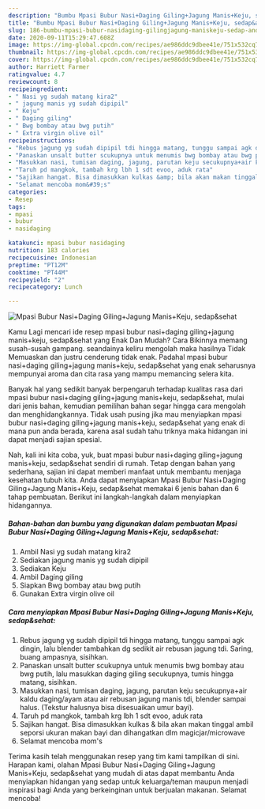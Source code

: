 ```yaml
---
description: "Bumbu Mpasi Bubur Nasi+Daging Giling+Jagung Manis+Keju, sedap&amp;amp;sehat | Langkah Membuat Mpasi Bubur Nasi+Daging Giling+Jagung Manis+Keju, sedap&amp;amp;sehat Yang Sedap"
title: "Bumbu Mpasi Bubur Nasi+Daging Giling+Jagung Manis+Keju, sedap&amp;amp;sehat | Langkah Membuat Mpasi Bubur Nasi+Daging Giling+Jagung Manis+Keju, sedap&amp;amp;sehat Yang Sedap"
slug: 186-bumbu-mpasi-bubur-nasidaging-gilingjagung-maniskeju-sedap-and-amp-sehat-langkah-membuat-mpasi-bubur-nasidaging-gilingjagung-maniskeju-sedap-and-amp-sehat-yang-sedap
date: 2020-09-11T15:29:47.608Z
image: https://img-global.cpcdn.com/recipes/ae986ddc9dbee41e/751x532cq70/mpasi-bubur-nasidaging-gilingjagung-maniskeju-sedapsehat-foto-resep-utama.jpg
thumbnail: https://img-global.cpcdn.com/recipes/ae986ddc9dbee41e/751x532cq70/mpasi-bubur-nasidaging-gilingjagung-maniskeju-sedapsehat-foto-resep-utama.jpg
cover: https://img-global.cpcdn.com/recipes/ae986ddc9dbee41e/751x532cq70/mpasi-bubur-nasidaging-gilingjagung-maniskeju-sedapsehat-foto-resep-utama.jpg
author: Harriett Farmer
ratingvalue: 4.7
reviewcount: 8
recipeingredient:
- " Nasi yg sudah matang kira2"
- " jagung manis yg sudah dipipil"
- " Keju"
- " Daging giling"
- " Bwg bombay atau bwg putih"
- " Extra virgin olive oil"
recipeinstructions:
- "Rebus jagung yg sudah dipipil tdi hingga matang, tunggu sampai agk dingin, lalu blender tambahkan dg sedikit air rebusan jagung tdi. Saring, buang ampasnya, sisihkan."
- "Panaskan unsalt butter scukupnya untuk menumis bwg bombay atau bwg putih, lalu masukkan daging giling secukupnya, tumis hingga matang, sisihkan."
- "Masukkan nasi, tumisan daging, jagung, parutan keju secukupnya+air kaldu daging/ayam atau air rebusan jagung manis tdi, blender sampai halus. (Tekstur halusnya bisa disesuaikan umur bayi)."
- "Taruh pd mangkok, tambah krg lbh 1 sdt evoo, aduk rata"
- "Sajikan hangat. Bisa dimasukkan kulkas &amp; bila akan makan tinggal ambil seporsi ukuran makan bayi dan dihangatkan dlm magicjar/microwave"
- "Selamat mencoba mom&#39;s"
categories:
- Resep
tags:
- mpasi
- bubur
- nasidaging

katakunci: mpasi bubur nasidaging 
nutrition: 183 calories
recipecuisine: Indonesian
preptime: "PT12M"
cooktime: "PT44M"
recipeyield: "2"
recipecategory: Lunch

---
```



![Mpasi Bubur Nasi+Daging Giling+Jagung Manis+Keju, sedap&amp;sehat](https://img-global.cpcdn.com/recipes/ae986ddc9dbee41e/751x532cq70/mpasi-bubur-nasidaging-gilingjagung-maniskeju-sedapsehat-foto-resep-utama.jpg)

Kamu Lagi mencari ide resep mpasi bubur nasi+daging giling+jagung manis+keju, sedap&amp;sehat yang Enak Dan Mudah? Cara Bikinnya memang susah-susah gampang. seandainya keliru mengolah maka hasilnya Tidak Memuaskan dan justru cenderung tidak enak. Padahal mpasi bubur nasi+daging giling+jagung manis+keju, sedap&amp;sehat yang enak seharusnya mempunyai aroma dan cita rasa yang mampu memancing selera kita.



Banyak hal yang sedikit banyak berpengaruh terhadap kualitas rasa dari mpasi bubur nasi+daging giling+jagung manis+keju, sedap&amp;sehat, mulai dari jenis bahan, kemudian pemilihan bahan segar hingga cara mengolah dan menghidangkannya. Tidak usah pusing jika mau menyiapkan mpasi bubur nasi+daging giling+jagung manis+keju, sedap&amp;sehat yang enak di mana pun anda berada, karena asal sudah tahu triknya maka hidangan ini dapat menjadi sajian spesial.


Nah, kali ini kita coba, yuk, buat mpasi bubur nasi+daging giling+jagung manis+keju, sedap&amp;sehat sendiri di rumah. Tetap dengan bahan yang sederhana, sajian ini dapat memberi manfaat untuk membantu menjaga kesehatan tubuh kita. Anda dapat menyiapkan Mpasi Bubur Nasi+Daging Giling+Jagung Manis+Keju, sedap&amp;sehat memakai 6 jenis bahan dan 6 tahap pembuatan. Berikut ini langkah-langkah dalam menyiapkan hidangannya.

<!--inarticleads1-->

##### Bahan-bahan dan bumbu yang digunakan dalam pembuatan Mpasi Bubur Nasi+Daging Giling+Jagung Manis+Keju, sedap&amp;sehat:

1. Ambil  Nasi yg sudah matang kira2
1. Sediakan  jagung manis yg sudah dipipil
1. Sediakan  Keju
1. Ambil  Daging giling
1. Siapkan  Bwg bombay atau bwg putih
1. Gunakan  Extra virgin olive oil




<!--inarticleads2-->

##### Cara menyiapkan Mpasi Bubur Nasi+Daging Giling+Jagung Manis+Keju, sedap&amp;sehat:

1. Rebus jagung yg sudah dipipil tdi hingga matang, tunggu sampai agk dingin, lalu blender tambahkan dg sedikit air rebusan jagung tdi. Saring, buang ampasnya, sisihkan.
1. Panaskan unsalt butter scukupnya untuk menumis bwg bombay atau bwg putih, lalu masukkan daging giling secukupnya, tumis hingga matang, sisihkan.
1. Masukkan nasi, tumisan daging, jagung, parutan keju secukupnya+air kaldu daging/ayam atau air rebusan jagung manis tdi, blender sampai halus. (Tekstur halusnya bisa disesuaikan umur bayi).
1. Taruh pd mangkok, tambah krg lbh 1 sdt evoo, aduk rata
1. Sajikan hangat. Bisa dimasukkan kulkas &amp; bila akan makan tinggal ambil seporsi ukuran makan bayi dan dihangatkan dlm magicjar/microwave
1. Selamat mencoba mom&#39;s




Terima kasih telah menggunakan resep yang tim kami tampilkan di sini. Harapan kami, olahan Mpasi Bubur Nasi+Daging Giling+Jagung Manis+Keju, sedap&amp;sehat yang mudah di atas dapat membantu Anda menyiapkan hidangan yang sedap untuk keluarga/teman maupun menjadi inspirasi bagi Anda yang berkeinginan untuk berjualan makanan. Selamat mencoba!
